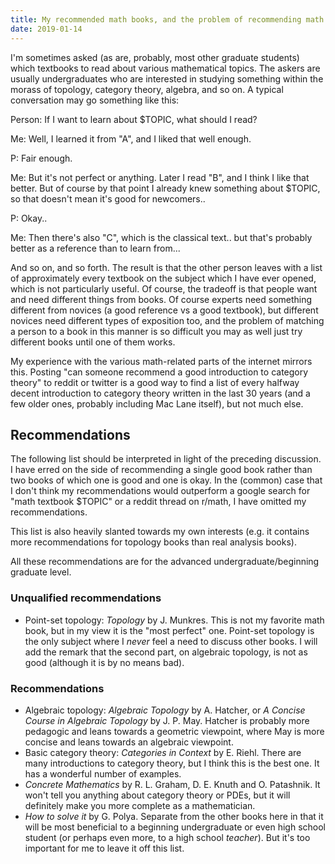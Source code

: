 ```yaml
---
title: My recommended math books, and the problem of recommending math books.
date: 2019-01-14
---
```


I'm sometimes asked (as are, probably, most other graduate students) which textbooks to read about various mathematical topics.
The askers are usually undergraduates who are interested in studying something within the morass of topology, category theory, algebra, and so on.
A typical conversation may go something like this:

Person: If I want to learn about $TOPIC, what should I read?

Me: Well, I learned it from "A", and I liked that well enough.

P: Fair enough.

Me: But it's not perfect or anything. Later I read "B", and I think I like that better. But of course by that point I already knew something about $TOPIC, so that doesn't mean it's good for newcomers..

P: Okay..

Me: Then there's also "C", which is the classical text.. but that's probably better as a reference than to learn from...

And so on, and so forth. The result is that the other person leaves with a list of approximately every textbook on the subject which I have ever opened, which is not particularly useful.
Of course, the tradeoff is that people want and need different things from books. Of course experts need something different from novices (a good reference vs a good textbook),
but different novices need different types of exposition too, and the problem of matching a person to a book in this manner is so difficult you may as well just try different books until one of them works.

My experience with the various math-related parts of the internet mirrors this. Posting "can someone recommend a good introduction to category theory" to reddit or twitter is a good way to find a list of every halfway decent introduction to category theory written in the last 30 years (and a few older ones, probably including Mac Lane itself), but not much else.

## Recommendations
The following list should be interpreted in light of the preceding discussion.
I have erred on the side of recommending a single good book rather than two books of which one is good and one is okay.
In the (common) case that I don't think my recommendations would outperform a google search for "math textbook $TOPIC" or a reddit thread on r/math, I have omitted my recommendations.

This list is also heavily slanted towards my own interests (e.g. it contains more recommendations for topology books than real analysis books).

All these recommendations are for the advanced undergraduate/beginning graduate level.

### Unqualified recommendations

- Point-set topology: *Topology* by J. Munkres. This is not my favorite math book, but in my view it is the "most perfect" one. Point-set topology is the only subject where I *never* feel a need to discuss other books. I will add the remark that the second part, on algebraic topology, is not as good (although it is by no means bad).

### Recommendations

- Algebraic topology: *Algebraic Topology* by A. Hatcher, or *A Concise Course in Algebraic Topology* by J. P. May. Hatcher is probably more pedagogic and leans towards a geometric viewpoint, where May is more concise and leans towards an algebraic viewpoint.
- Basic category theory: *Categories in Context* by E. Riehl. There are many introductions to category theory, but I think this is the best one. It has a wonderful number of examples.
- *Concrete Mathematics* by R. L. Graham, D. E. Knuth and O. Patashnik. It won't tell you anything about category theory or PDEs, but it will definitely make you more complete as a mathematician.
- *How to solve it* by G. Polya. Separate from the other books here in that it will be most beneficial to a beginning undergraduate or even high school student (or perhaps even more, to a high school *teacher*). But it's too important for me to leave it off this list.
